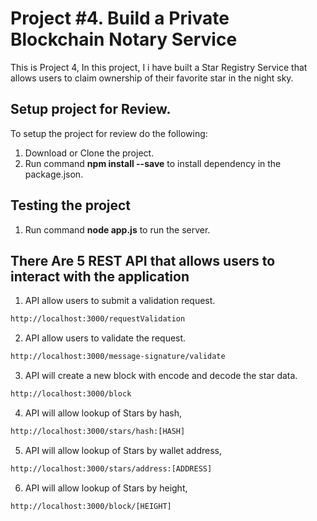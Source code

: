 # Project #4. Build a Private Blockchain Notary Service

This is Project 4, In this project, I i have built a Star Registry Service that allows users to claim ownership of their favorite star in the night sky.


## Setup project for Review.

To setup the project for review do the following:
1. Download or Clone the project.
2. Run command __npm install --save__ to install dependency in the package.json.

## Testing the project

1. Run command __node app.js__ to run the server.

## There Are 5 REST API that allows users to interact with the application 

1. API allow users to submit a validation request. 

```bash
http://localhost:3000/requestValidation
```

2. API allow users to validate the request.

```bash
http://localhost:3000/message-signature/validate
```

3. API will create a new block with encode and decode the star data.

```bash
http://localhost:3000/block
```

4. API will allow lookup of Stars by hash, 

```bash
http://localhost:3000/stars/hash:[HASH]
```

5. API will allow lookup of Stars by wallet address, 

```bash
http://localhost:3000/stars/address:[ADDRESS]
```

6. API will allow lookup of Stars by height, 

```bash
http://localhost:3000/block/[HEIGHT]
```

